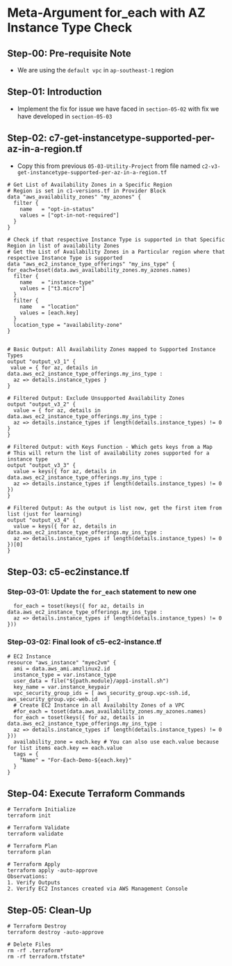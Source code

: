 # Meta-Argument for_each with AZ Instance Type Check

## Step-00: Pre-requisite Note
- We are using the `default vpc` in `ap-southeast-1` region

## Step-01: Introduction
- Implement the fix for issue we have faced in `section-05-02` with fix we have developed in `section-05-03`

## Step-02: c7-get-instancetype-supported-per-az-in-a-region.tf
- Copy this from previous `05-03-Utility-Project` from file named  `c2-v3-get-instancetype-supported-per-az-in-a-region.tf`
```t
# Get List of Availability Zones in a Specific Region
# Region is set in c1-versions.tf in Provider Block
data "aws_availability_zones" "my_azones" {
  filter {
    name   = "opt-in-status"
    values = ["opt-in-not-required"]
  }
}

# Check if that respective Instance Type is supported in that Specific Region in list of availability Zones
# Get the List of Availability Zones in a Particular region where that respective Instance Type is supported
data "aws_ec2_instance_type_offerings" "my_ins_type" {
for_each=toset(data.aws_availability_zones.my_azones.names)
  filter {
    name   = "instance-type"
    values = ["t3.micro"]
  }
  filter {
    name   = "location"
    values = [each.key]
  }
  location_type = "availability-zone"
}


# Basic Output: All Availability Zones mapped to Supported Instance Types
output "output_v3_1" {
 value = { for az, details in data.aws_ec2_instance_type_offerings.my_ins_type :
  az => details.instance_types }   
}

# Filtered Output: Exclude Unsupported Availability Zones
output "output_v3_2" {
  value = { for az, details in data.aws_ec2_instance_type_offerings.my_ins_type :
  az => details.instance_types if length(details.instance_types) != 0 }
}

# Filtered Output: with Keys Function - Which gets keys from a Map
# This will return the list of availability zones supported for a instance type
output "output_v3_3" {
  value = keys({ for az, details in data.aws_ec2_instance_type_offerings.my_ins_type :
  az => details.instance_types if length(details.instance_types) != 0 }) 
}

# Filtered Output: As the output is list now, get the first item from list (just for learning)
output "output_v3_4" {
  value = keys({ for az, details in data.aws_ec2_instance_type_offerings.my_ins_type :
  az => details.instance_types if length(details.instance_types) != 0 })[0]
}
```

## Step-03: c5-ec2instance.tf
### Step-03-01: Update the `for_each` statement to new one 
```t
  for_each = toset(keys({ for az, details in data.aws_ec2_instance_type_offerings.my_ins_type :
  az => details.instance_types if length(details.instance_types) != 0 }))
```
### Step-03-02: Final look of c5-ec2-instance.tf
```t
# EC2 Instance
resource "aws_instance" "myec2vm" {
  ami = data.aws_ami.amzlinux2.id
  instance_type = var.instance_type
  user_data = file("${path.module}/app1-install.sh")
  key_name = var.instance_keypair
  vpc_security_group_ids = [ aws_security_group.vpc-ssh.id, aws_security_group.vpc-web.id   ]
  # Create EC2 Instance in all Availabilty Zones of a VPC  
  #for_each = toset(data.aws_availability_zones.my_azones.names)
  for_each = toset(keys({ for az, details in data.aws_ec2_instance_type_offerings.my_ins_type :
  az => details.instance_types if length(details.instance_types) != 0 }))
  availability_zone = each.key # You can also use each.value because for list items each.key == each.value
  tags = {
    "Name" = "For-Each-Demo-${each.key}"
  }
}
```

## Step-04: Execute Terraform Commands
```t
# Terraform Initialize
terraform init

# Terraform Validate
terraform validate

# Terraform Plan
terraform plan

# Terraform Apply
terraform apply -auto-approve
Observations:
1. Verify Outputs
2. Verify EC2 Instances created via AWS Management Console
```


## Step-05: Clean-Up
```t
# Terraform Destroy
terraform destroy -auto-approve

# Delete Files
rm -rf .terraform*
rm -rf terraform.tfstate*
```